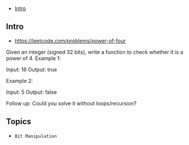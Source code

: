 - [Intro](#intro)

## Intro

- https://leetcode.com/problems/power-of-four

Given an integer (signed 32 bits), write a function to check whether it is a power of 4.
Example 1:

Input: 16
Output: true


Example 2:

Input: 5
Output: false

Follow up: Could you solve it without loops/recursion?

## Topics

- `Bit Manipulation`


